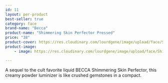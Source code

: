 ```yaml
---
id: 11
layout: per-product
best-seller: true
category: face
brand-name: "Becca"
product-name: "Shimmering Skin Perfector Pressed"
price: "38"
product-cover: https://res.cloudinary.com/lourdgene/image/upload/face/Shimmering%20Skin%20Perfector%20Pressed/pressed-pearl550x550.jpg
product-image:
    - image: https://res.cloudinary.com/lourdgene/image/upload/face/Shimmering%20Skin%20Perfector%20Pressed/pressed-pearl550x550.jpg

---
```

A sequel to the cult favorite liquid BECCA Shimmering Skin Perfector, this creamy powder luminizer is like crushed gemstones in a compact.

